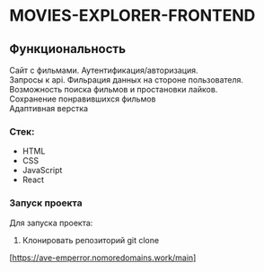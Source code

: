 # MOVIES-EXPLORER-FRONTEND

## Функциональность

Сайт с фильмами. Аутентификация/авторизация.<br>
Запросы к api. Фильрация данных на стороне пользователя.<br>
Возможность поиска фильмов и простановки лайков.<br>
Сохранение понравившихся фильмов<br>
Адаптивная верстка<br>

### Стек:

- HTML
- CSS
- JavaScript
- React

### Запуск проекта

Для запуска проекта:

1. Клонировать репозиторий git clone

[https://ave-emperror.nomoredomains.work/main]
